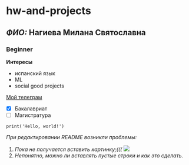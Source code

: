 # hw-and-projects
## _ФИО:_ Нагиева Милана Святославна
### Beginner

**Интересы**
- испанский язык
- ML
- social good projects


[Мой телеграм](https://t.me/imyourmilla)

- [x] Бакалавриат
- [ ] Магистратура

`print('Hello, world!')`

_При редактировании README возникли проблемы:_
1. _Пока не получается вставить картинку;(((_
![](https://www.google.com/url?sa=i&url=https%3A%2F%2Fwww.istockphoto.com%2Fru%2F%25D1%2584%25D0%25BE%25D1%2582%25D0%25BE%25D0%25B3%25D1%2580%25D0%25B0%25D1%2584%25D0%25B8%25D0%25B8%2F%25D1%2581%25D0%25BE%25D0%25BB%25D0%25BD%25D1%2586%25D0%25B5&psig=AOvVaw2oJn9dd92gypWRmrxpex-P&ust=1759240860914000&source=images&cd=vfe&opi=89978449&ved=0CBUQjRxqFwoTCJCQ1IeR_o8DFQAAAAAdAAAAABAE)
2. _Непонятно, можно ли вставлять пустые строки и как это сделать._
